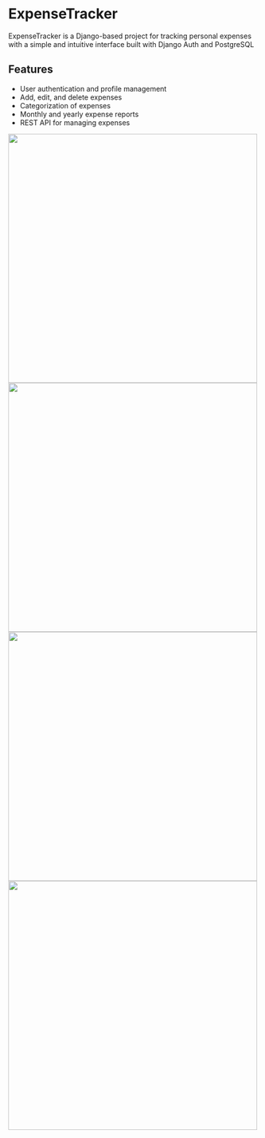 # ExpenseTracker
ExpenseTracker is a Django-based project for tracking personal expenses with a simple and intuitive interface built with Django Auth and PostgreSQL
## Features
- User authentication and profile management
- Add, edit, and delete expenses
- Categorization of expenses
- Monthly and yearly expense reports
- REST API for managing expenses


<img src="https://github.com/user-attachments/assets/0dfe17cb-1987-489e-ab6c-e28d0ab02a82" width="500"/> <img src="https://github.com/user-attachments/assets/46fa33ed-ba87-4681-ac12-851ed58ad024" width="500"/> <img src="https://github.com/user-attachments/assets/f6c3d478-4f49-4d5c-be56-a6c509695385" width="500"/> <img src="https://github.com/user-attachments/assets/b95a1834-4244-4b6a-9387-cd2ee7d9196d" width="500"/> 
